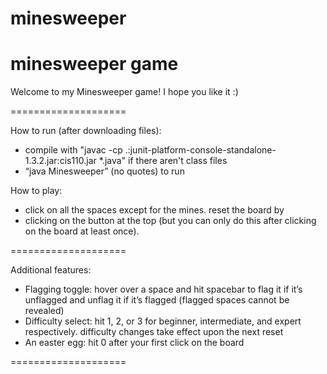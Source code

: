 # minesweeper
minesweeper game
====================

Welcome to my Minesweeper game! I hope you like it :)

====================

How to run (after downloading files): 
- compile with "javac -cp .:junit-platform-console-standalone-1.3.2.jar:cis110.jar *.java" if there aren't class files
- “java Minesweeper” (no quotes) to run

How to play: 
- click on all the spaces except for the mines. reset the board by 
- clicking on the button at the top (but you can only do this after clicking on the board at least once).

====================

Additional features:
- Flagging toggle: hover over a space and hit spacebar to flag it if it’s unflagged 
  and unflag it if it’s flagged (flagged spaces cannot be revealed)
- Difficulty select: hit 1, 2, or 3 for beginner, intermediate, and expert 
  respectively. difficulty changes take effect upon the next reset
- An easter egg: hit 0 after your first click on the board

====================
